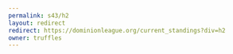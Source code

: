 ```yaml
---
permalink: s43/h2
layout: redirect
redirect: https://dominionleague.org/current_standings?div=h2
owner: truffles
---
```

